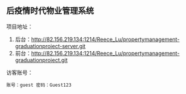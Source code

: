## 后疫情时代物业管理系统

项目地址：

1.  后台：http://82.156.219.134:1214/Reece_Lu/propertymanagement-graduationproject-server.git
2. 前台：http://82.156.219.134:1214/Reece_Lu/propertymanagement-graduationproject.git

访客账号：

    账号：guest 密码：Guest123